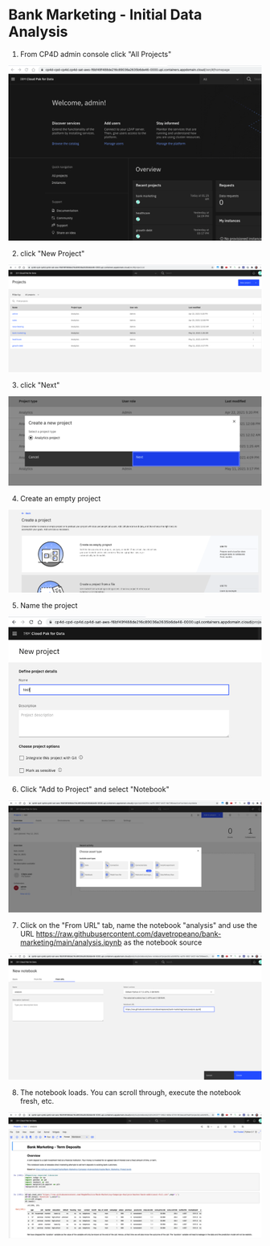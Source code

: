 # Bank Marketing - Initial Data Analysis

1. From CP4D admin console click "All Projects"

![](1.png)

2. click "New Project"

![](2.png)

3. click "Next"

![](3.png)

4. Create an empty project

![](4.png)

5. Name the project

![](5.png)

6. Click "Add to Project" and select "Notebook"

![](6.png)

7. Click on the "From URL" tab, name the notebook "analysis" and use the URL https://raw.githubusercontent.com/davetropeano/bank-marketing/main/analysis.ipynb as the notebook source

![](7.png)

8. The notebook loads. You can scroll through, execute the notebook fresh, etc.

![](8.png)